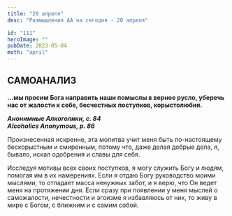 ```yaml
---
title: "20 апреля"
desc: "Размышления АА на сегодня - 20 апреля"

id: "111"
heroImage: ""
pubDate: 2023-05-04
moth: "april"
---
```


## САМОАНАЛИЗ

**…мы просим Бога направить наши помыслы в верное русло, уберечь нас от
жалости к себе, бесчестных поступков, корыстолюбия.**

**_Анонимные Алкоголики, с. 84  
Alcoholics Anonymous, p. 86_**

Произнесенная искренне, эта молитва учит меня быть по-настоящему бескорыстным
и смиренным, потому что, даже делая добрые дела, я, бывало, искал одобрения и
славы для себя.

Исследуя мотивы всех своих поступков, я могу служить Богу и людям, помогая им
в их намерениях. Если я отдаю Богу руководство моими мыслями, то отпадает
масса ненужных забот, и я верю, что Он ведет меня на протяжении дня. Если
сразу при появлении у меня мыслей о саможалости, нечестности и эгоизме я
избавляюсь от них, то живу в мире с Богом, с ближним и с самим собой.

